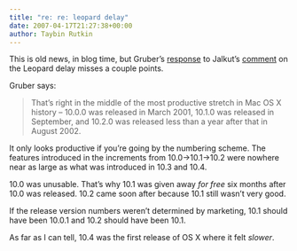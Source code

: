 ```yaml
---
title: "re: re: leopard delay"
date: 2007-04-17T21:27:38+00:00
author: Taybin Rutkin
---
```


This is old news, in blog time, but Gruber&#8217;s [response](http://daringfireball.net/2007/04/bottleneck) to Jalkut&#8217;s [comment](http://www.red-sweater.com/blog/321/leopard-isnt-the-problem) on the Leopard delay misses a couple points.

Gruber says:

> That’s right in the middle of the most productive stretch in Mac OS X history – 10.0.0 was released in March 2001, 10.1.0 was released in September, and 10.2.0 was released less than a year after that in August 2002.

It only looks productive if you&#8217;re going by the numbering scheme. The features introduced in the increments from 10.0->10.1->10.2 were nowhere near as large as what was introduced in 10.3 and 10.4.

10.0 was unusable. That&#8217;s why 10.1 was given away _for free_ six months after 10.0 was released. 10.2 came soon after because 10.1 still wasn&#8217;t very good.

If the release version numbers weren&#8217;t determined by marketing, 10.1 should have been 10.0.1 and 10.2 should have been 10.1.

As far as I can tell, 10.4 was the first release of OS X where it felt _slower_.
